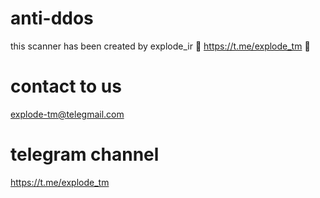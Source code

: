 # anti-ddos

this scanner has been created by explode_ir 🥀 https://t.me/explode_tm 🥀

# contact to us

explode-tm@telegmail.com

# telegram channel

https://t.me/explode_tm
